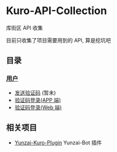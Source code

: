 # Kuro-API-Collection

库街区 API 收集

目前只收集了项目需要用到的 API, 算是挖坑吧

## 目录
### [用户](/tree/master/api/user)

- [发送验证码](#) (暂未)
- [验证码登录(APP 端)](/tree/master/api/user/sdkLogin.md)
- [验证码登录(Web 端)](/tree/master/api/user/sdkLoginForH5.md)

## 相关项目
- [Yunzai-Kuro-Plugin](https://github.com/TomyJan/Yunzai-Kuro-Plugin) Yunzai-Bot 插件

